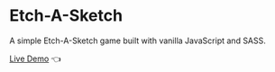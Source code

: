 # Etch-A-Sketch

A simple Etch-A-Sketch game built with vanilla JavaScript and SASS.

[Live Demo](https://kristina-sparrow.github.io/sketch/) :point_left:
